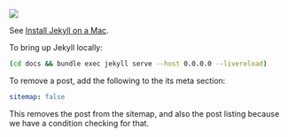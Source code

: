 <img style="margin: 0 auto;" src="https://github.com/explodinglabs/explodinglabs.github.io/blob/main/docs/assets/logo.png?raw=true" />

See [Install Jekyll on a Mac](https://explodinglabs.github.io/install-jekyll-on-mac).

To bring up Jekyll locally:

```sh
(cd docs && bundle exec jekyll serve --host 0.0.0.0 --livereload)
```

To remove a post, add the following to the its meta section:

```yaml
sitemap: false
```

This removes the post from the sitemap, and also the post listing because we
have a condition checking for that.
